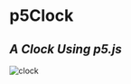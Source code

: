 p5Clock
===
*A Clock Using p5.js*
---
![clock](https://user-images.githubusercontent.com/30764909/33383265-e0758108-d548-11e7-8ef9-b390c4944562.png)
